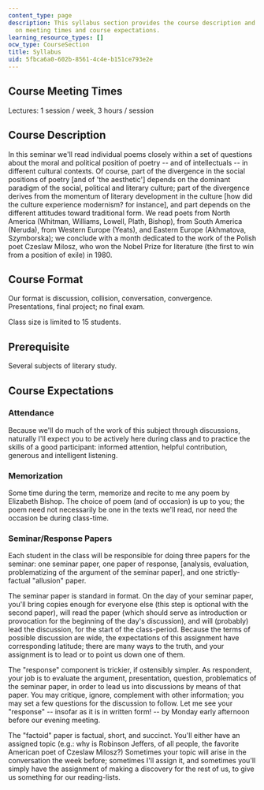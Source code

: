 ```yaml
---
content_type: page
description: This syllabus section provides the course description and information
  on meeting times and course expectations.
learning_resource_types: []
ocw_type: CourseSection
title: Syllabus
uid: 5fbca6a0-602b-8561-4c4e-b151ce793e2e
---
```


Course Meeting Times
--------------------

Lectures: 1 session / week, 3 hours / session

Course Description
------------------

In this seminar we'll read individual poems closely within a set of questions about the moral and political position of poetry -- and of intellectuals -- in different cultural contexts. Of course, part of the divergence in the social positions of poetry \[and of 'the aesthetic'\] depends on the dominant paradigm of the social, political and literary culture; part of the divergence derives from the momentum of literary development in the culture \[how did the culture experience modernism? for instance\], and part depends on the different attitudes toward traditional form. We read poets from North America (Whitman, Williams, Lowell, Plath, Bishop), from South America (Neruda), from Western Europe (Yeats), and Eastern Europe (Akhmatova, Szymborska); we conclude with a month dedicated to the work of the Polish poet Czeslaw Milosz, who won the Nobel Prize for literature (the first to win from a position of exile) in 1980.

Course Format
-------------

Our format is discussion, collision, conversation, convergence. Presentations, final project; no final exam.

Class size is limited to 15 students.

Prerequisite
------------

Several subjects of literary study.

Course Expectations
-------------------

### Attendance

Because we'll do much of the work of this subject through discussions, naturally I'll expect you to be actively here during class and to practice the skills of a good participant: informed attention, helpful contribution, generous and intelligent listening.

### Memorization

Some time during the term, memorize and recite to me any poem by Elizabeth Bishop. The choice of poem (and of occasion) is up to you; the poem need not necessarily be one in the texts we'll read, nor need the occasion be during class-time.

### Seminar/Response Papers

Each student in the class will be responsible for doing three papers for the seminar: one seminar paper, one paper of response, \[analysis, evaluation, problematizing of the argument of the seminar paper\], and one strictly-factual "allusion" paper.

The seminar paper is standard in format. On the day of your seminar paper, you'll bring copies enough for everyone else (this step is optional with the second paper), will read the paper (which should serve as introduction or provocation for the beginning of the day's discussion), and will (probably) lead the discussion, for the start of the class-period. Because the terms of possible discussion are wide, the expectations of this assignment have corresponding latitude; there are many ways to the truth, and your assignment is to lead or to point us down one of them.

The "response" component is trickier, if ostensibly simpler. As respondent, your job is to evaluate the argument, presentation, question, problematics of the seminar paper, in order to lead us into discussions by means of that paper. You may critique, ignore, complement with other information; you may set a few questions for the discussion to follow. Let me see your "response" -- insofar as it is in written form! -- by Monday early afternoon before our evening meeting.

The "factoid" paper is factual, short, and succinct. You'll either have an assigned topic (e.g.: why is Robinson Jeffers, of all people, the favorite American poet of Czeslaw Milosz?) Sometimes your topic will arise in the conversation the week before; sometimes I'll assign it, and sometimes you'll simply have the assignment of making a discovery for the rest of us, to give us something for our reading-lists.